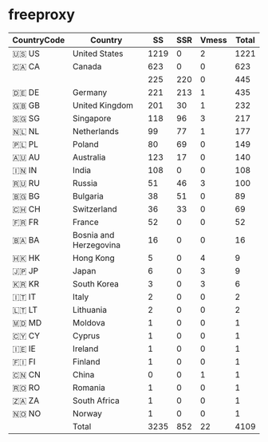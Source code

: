 # freeproxy

|CountryCode|Country|SS|SSR|Vmess|Total|
|  ----  | ----  |  ----  | ----  |  ----  | ----  |
|🇺🇸 US|United States|1219|0|2|1221|
|🇨🇦 CA|Canada|623|0|0|623|
| ||225|220|0|445|
|🇩🇪 DE|Germany|221|213|1|435|
|🇬🇧 GB|United Kingdom|201|30|1|232|
|🇸🇬 SG|Singapore|118|96|3|217|
|🇳🇱 NL|Netherlands|99|77|1|177|
|🇵🇱 PL|Poland|80|69|0|149|
|🇦🇺 AU|Australia|123|17|0|140|
|🇮🇳 IN|India|108|0|0|108|
|🇷🇺 RU|Russia|51|46|3|100|
|🇧🇬 BG|Bulgaria|38|51|0|89|
|🇨🇭 CH|Switzerland|36|33|0|69|
|🇫🇷 FR|France|52|0|0|52|
|🇧🇦 BA|Bosnia and Herzegovina|16|0|0|16|
|🇭🇰 HK|Hong Kong|5|0|4|9|
|🇯🇵 JP|Japan|6|0|3|9|
|🇰🇷 KR|South Korea|3|0|3|6|
|🇮🇹 IT|Italy|2|0|0|2|
|🇱🇹 LT|Lithuania|2|0|0|2|
|🇲🇩 MD|Moldova|1|0|0|1|
|🇨🇾 CY|Cyprus|1|0|0|1|
|🇮🇪 IE|Ireland|1|0|0|1|
|🇫🇮 FI|Finland|1|0|0|1|
|🇨🇳 CN|China|0|0|1|1|
|🇷🇴 RO|Romania|1|0|0|1|
|🇿🇦 ZA|South Africa|1|0|0|1|
|🇳🇴 NO|Norway|1|0|0|1|
||Total|3235|852|22|4109|
